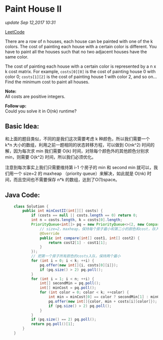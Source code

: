 # Paint House II

_update Sep 12,2017 10:31_

[LeetCode](https://leetcode.com/problems/paint-house-ii/description/)

There are a row of n houses, each house can be painted with one of the k colors. The cost of painting each house with a certain color is different. You have to paint all the houses such that no two adjacent houses have the same color.

The cost of painting each house with a certain color is represented by a n x k cost matrix. For example, `costs[0][0]` is the cost of painting house 0 with color 0; `costs[1][2]` is the cost of painting house 1 with color 2, and so on... Find the minimum cost to paint all houses.

**Note:**  
All costs are positive integers.

**Follow up:**    
Could you solve it in O\(nk\) runtime?

## Basic Idea:

和上面的题目类似，不同的是我们这次需要考虑 k 种颜色，所以我们需要一个 k\*n 大小的数组，利用之前一题相同的状态转移方程，可以做到 O\(nk^2\) 时间的解，因为每次求 min 我们需要 O\(k\) 时间，对除每个颜色外的其他颜色分别求min，则需要 O\(k^2\) 时间，所以我们必须优化。

注意到每次事实上我们只需要维持第 i-1 个房子的 min 和 second min 就可以，我们用一个 size=2 的 maxheap （priority queue）来解决，如此就是 O\(nk\) 时间，而且空间也不需要保存 n\*k 的数组，达到了O\(1\)space。

## Java Code:

```java
    class Solution {
        public int minCostII(int[][] costs) {
            if (costs == null || costs.length == 0) return 0;
            int n = costs.length, k = costs[0].length;
            PriorityQueue<int[]> pq = new PriorityQueue<>(2, new Comparator<int[]>(){
                // size=2，maxheap，保持每个房子最小和第二小的颜色和cost，存入int<color，cost>
                @Override
                public int compare(int[] cost1, int[] cost2) {
                    return cost2[1] - cost1[1];
                }
            });
            // 把第一个房子所有颜色的costs入队，保持两个最小
            for (int i = 0; i < k; ++i) {
                pq.offer(new int[]{i, costs[0][i]});
                if (pq.size() > 2) pq.poll();
            }
            for (int i = 1; i < n; ++i) {
                int[] secondMin = pq.poll();
                int[] minCost = pq.poll();
                for (int color = 0; color < k; ++color) {
                    int min = minCost[0] == color ? secondMin[1] : minCost[1];
                    pq.offer(new int[]{color, min + costs[i][color]});
                    if (pq.size() > 2) pq.poll();
                }
            }
            if (pq.size() == 2) pq.poll();
            return pq.poll()[1];
        }
    }
```

